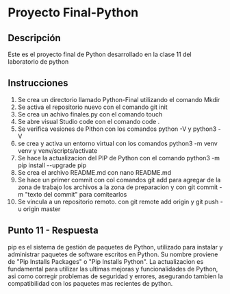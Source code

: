 
# Proyecto Final-Python

## Descripción
Este es el proyecto final de Python desarrollado en la clase 11 del laboratorio de python

## Instrucciones
1. Se crea un directorio llamado Python-Final utilizando el comando Mkdir
2. Se activa el repositorio nuevo con el comando git init
2. Se crea un achivo finales.py con el comando touch
3. Se abre visual Studio code con el comando code .
4. Se verifica vesiones de Pithon con los comandos python -V y python3 -V
5. se crea y activa un entorno virtual con los comandos python3 -m venv venv y venv/scripts/activate
6. Se hace la actualizacion del PIP de Python con el comando python3 -m pip install --upgrade pip 
7. Se crea el archivo README.md con nano README.md
8. Se hace un primer commit con col comandos git add para agregar de la zona de trabajo los archivos a la zona de preparacion
y con git commit -m "texto del commit" para comitearlos
9. Se vincula a un repositorio remoto. con git remote add origin <URL> y git push -u origin master


## Punto 11 - Respuesta

pip es el sistema de gestión de paquetes de Python, utilizado para instalar y administrar 
paquetes de software escritos en Python. Su nombre proviene de "Pip Installs Packages" o "Pip Installs Python". 
La actualizacion es fundamental para utilizar las ultimas mejoras y funcionalidades de Python, asi como
corregir problemas de seguridad y errores, asegurando tambien la compatibilidad con los paquetes mas recientes
de python.

